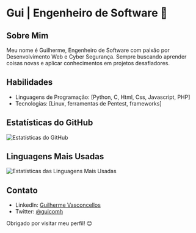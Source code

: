 # Gui | Engenheiro de Software 👋

## Sobre Mim
Meu nome é Guilherme, Engenheiro de Software com paixão por Desenvolvimento Web e Cyber Segurança. Sempre buscando aprender coisas novas e aplicar conhecimentos em projetos desafiadores.

## Habilidades
- Linguagens de Programação: [Python, C, Html, Css, Javascript, PHP]
- Tecnologias: [Linux, ferramentas de Pentest, frameworks]

## Estatísticas do GitHub
![Estatísticas do GitHub](https://github-readme-stats.vercel.app/api?username=Guicomh&show_icons=true&count_private=true&theme=radical)

## Linguagens Mais Usadas
![Estatísticas das Linguagens Mais Usadas](https://github-readme-stats.vercel.app/api/top-langs/?username=Guicomh&layout=compact&theme=radical)

## Contato
- LinkedIn: [Guilherme Vasconcellos](https://www.linkedin.com/in/guicomh/)
- Twitter: [@guicomh](https://twitter.com/guicomh)

Obrigado por visitar meu perfil! 😊

